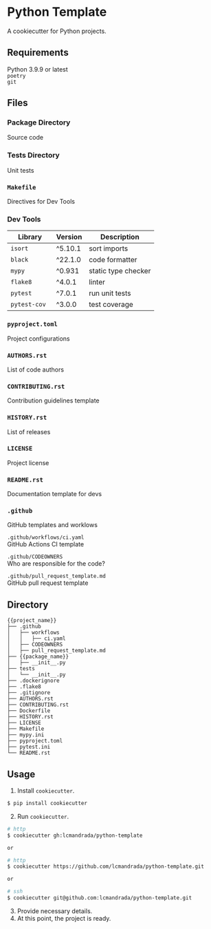 # Python Template

A cookiecutter for Python projects.

## Requirements
Python 3.9.9 or latest    
`poetry`  
`git`

## Files

### Package Directory
Source code

### Tests Directory
Unit tests

### `Makefile`
Directives for Dev Tools

### Dev Tools
| Library | Version | Description
| ----------- | ----------- | ----------- |
| `isort` | ^5.10.1 | sort imports |
| `black` | ^22.1.0 | code formatter  |
| `mypy` | ^0.931 | static type checker |
| `flake8` | ^4.0.1 | linter |
| `pytest` | ^7.0.1 | run unit tests |
| `pytest-cov ` | ^3.0.0 | test coverage  |

### `pyproject.toml`
Project configurations

### `AUTHORS.rst`
List of code authors

### `CONTRIBUTING.rst`
Contribution guidelines template

### `HISTORY.rst`
List of releases

### `LICENSE`
Project license

### `README.rst`
Documentation template for devs

### `.github`
GitHub templates and worklows

`.github/workflows/ci.yaml`  
GitHub Actions CI template

`.github/CODEOWNERS`  
Who are responsible for the code?

`.github/pull_request_template.md`  
GitHub pull request template

## Directory
```
{{project_name}}
├── .github
│   ├── workflows
│   │   ├── ci.yaml
│   ├── CODEOWNERS
│   ├── pull_request_template.md
├── {{package_name}}
│   ├── __init__.py
├── tests
│   └── __init__.py
├── .dockerignore
├── .flake8
├── .gitignore
├── AUTHORS.rst
├── CONTRIBUTING.rst
├── Dockerfile
├── HISTORY.rst
├── LICENSE
├── Makefile
├── mypy.ini
├── pyproject.toml
├── pytest.ini
└── README.rst
```

## Usage
1. Install `cookiecutter`.
  ```bash
  $ pip install cookiecutter
  ```
2. Run `cookiecutter`.
  ```bash
  # http
  $ cookiecutter gh:lcmandrada/python-template

  or

  # http
  $ cookiecutter https://github.com/lcmandrada/python-template.git

  or

  # ssh
  $ cookiecutter git@github.com:lcmandrada/python-template.git
  ```
3. Provide necessary details.
4. At this point, the project is ready.
